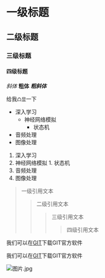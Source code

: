# 一级标题
## 二级标题
### 三级标题
#### 四级标题

*斜体*
**粗体**
***粗斜体***

给我`凸显`一下

* 深入学习
    * 神经网络模拟
        * 状态机
* 音频处理
* 图像处理

1. 深入学习
  1. 神经网络模拟
    1. 状态机
2. 音频处理
3. 图像处理

> 一级引用文本
>> 二级引用文本
>>> 三级引用文本
>>>> 四级引用文本

我们可以在[GIT](https://git-scm.com/download "GIT下载入口")下载GIT官方软件

我们可以在[GIT][1]下载GIT官方软件

[1]:https://git-scm.com/download "GIT下载入口"

![图片.jpg](https://i.loli.net/2021/11/25/5raUKjiE2R9OkWM.jpg)
